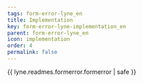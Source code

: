 ```yaml
---
tags: form-error-lyne_en
title: Implementation
key: form-error-lyne-implementation_en
parent: form-error-lyne_en
icon: implementation
order: 4
permalink: false  
---
```

{{ lyne.readmes.formerror.formerror | safe }}


